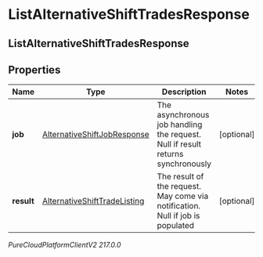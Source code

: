 # ListAlternativeShiftTradesResponse

## ListAlternativeShiftTradesResponse

## Properties

|Name | Type | Description | Notes|
|------------ | ------------- | ------------- | -------------|
| **job** | [AlternativeShiftJobResponse](AlternativeShiftJobResponse) | The asynchronous job handling the request. Null if result returns synchronously | [optional] |
| **result** | [AlternativeShiftTradeListing](AlternativeShiftTradeListing) | The result of the request. May come via notification. Null if job is populated | [optional] |



_PureCloudPlatformClientV2 217.0.0_
